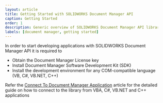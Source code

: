 ```yaml
---
layout: article
title: Getting Started with SOLIDWORKS Document Manager API
caption: Getting Started
order: 1
description: Generic overview of SOLIDWORKS Document Manager API library
labels: [document manager, getting started]
---
```

In order to start developing applications with SOLIDWORKS Document Manager API it is required to

* Obtain the Document Manager License key
* Install Document Manager Software Development Kit (SDK)
* Install the development environment for any COM-compatible language (VB, C#, VB.NET, C++)

Refer the [Connect To Document Manager Application](create-connection) article for the detailed guide on how to connect to the library from VBA, C#, VB.NET and C++ applications
